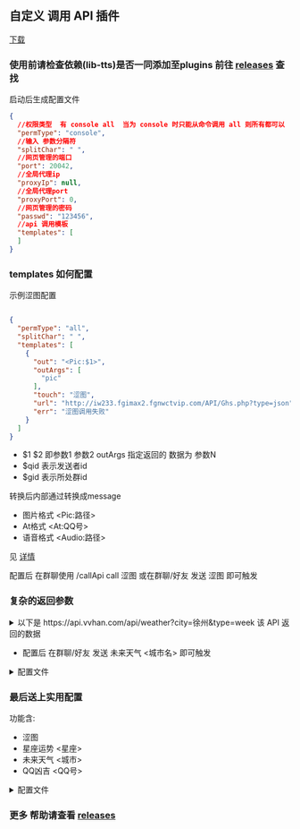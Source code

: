 ## 自定义 调用 API 插件

[下载](https://github.com/gdpl2112/MiraiCallApiPlugin/releases)

### **使用前请检查依赖(lib-tts)是否一同添加至plugins 前往 [releases](https://github.com/Kloping/Mirai_Plugins_Auto_Reply/releases) 查找**

启动后生成配置文件

```json
{
  //权限类型  有 console all  当为 console 时只能从命令调用 all 则所有都可以
  "permType": "console",
  //输入 参数分隔符
  "splitChar": " ",
  //网页管理的端口
  "port": 20042,
  //全局代理ip
  "proxyIp": null,
  //全局代理port
  "proxyPort": 0,
  //网页管理的密码
  "passwd": "123456",
  //api 调用模板
  "templates": [
  ]
}
```

### templates 如何配置

示例涩图配置

```json

{
  "permType": "all",
  "splitChar": " ",
  "templates": [
    {
      "out": "<Pic:$1>",
      "outArgs": [
        "pic"
      ],
      "touch": "涩图",
      "url": "http://iw233.fgimax2.fgnwctvip.com/API/Ghs.php?type=json",
      "err": "涩图调用失败"
    }
  ]
}
```

- $1 $2 即参数1 参数2 outArgs 指定返回的 数据为 参数N
- $qid 表示发送者id
- $gid 表示所处群id

转换后内部通过转换成message

- 图片格式 \<Pic:路径>
- At格式 \<At:QQ号>
- 语音格式 \<Audio:路径>

见 [详情](https://github.com/gdpl2112/MiraiCallApiPlugin/blob/master/src/main/java/io/github/gdpl2112/mirai/p1/Parse.java#L25)

配置后 在群聊使用 /callApi call 涩图 或在群聊/好友 发送 涩图 即可触发

### 复杂的返回参数

<details> 
<summary>
以下是 https://api.vvhan.com/api/weather?city=徐州&type=week 该 API 返回的数据
</summary>

```json
{
  "data": {
    "yesterday": {
      "date": "30日星期三",
      "high": "高温 4℃",
      "fx": "西南风",
      "low": "低温 -1℃",
      "fl": "",
      "type": "雨夹雪"
    },
    "city": "西安",
    "forecast": [
      {
        "date": "31日星期四",
        "high": "高温 7℃",
        "fengli": "",
        "low": "低温 -6℃",
        "fengxiang": "西南风",
        "type": "小雪"
      },
      {
        "date": "1日星期五",
        "high": "高温 7℃",
        "fengli": "",
        "low": "低温 -4℃",
        "fengxiang": "东北风",
        "type": "多云"
      },
      {
        "date": "2日星期六",
        "high": "高温 7℃",
        "fengli": "",
        "low": "低温 -3℃",
        "fengxiang": "西南风",
        "type": "多云"
      },
      {
        "date": "3日星期天",
        "high": "高温 10℃",
        "fengli": "",
        "low": "低温 -1℃",
        "fengxiang": "南风",
        "type": "多云"
      },
      {
        "date": "4日星期一",
        "high": "高温 8℃",
        "fengli": "",
        "low": "低温 -3℃",
        "fengxiang": "东北风",
        "type": "多云"
      }
    ],
    "ganmao": "昼夜温差很大，易发生感冒，请注意适当增减衣服，加强自我防护避免感冒。",
    "wendu": "2"
  },
  "status": 1000,
  "desc": "OK"
}
```

</details> 

- 配置后 在群聊/好友 发送 未来天气 <城市名> 即可触发

<details> 
<summary>配置文件</summary> 

```json

{
  "permType": "all",
  "splitChar": " ",
  "templates": [
    {
      "out": "$1:$2\n$3:$4\n$5:$6\n",
      "outArgs": [
        "data.forecast[0].date",
        "data.forecast[0].type",
        "data.forecast[1].date",
        "data.forecast[1].type",
        "data.forecast[2].date",
        "data.forecast[2].type"
      ],
      "touch": "未来天气",
      "url": "https://api.vvhan.com/api/weather?city=$1&type=week",
      "err": "天气查询失败"
    }
  ]
}
```

</details> 

### 最后送上实用配置

功能含:

- 涩图
- 星座运势 <星座>
- 未来天气 <城市>
- QQ凶吉 <QQ号>

<details> 
<summary>配置文件</summary> 

```json
{
  "permType": "all",
  "splitChar": " ",
  "templates": [
    {
      "out": "<Pic:$1>",
      "outArgs": [
        "pic"
      ],
      "touch": "涩图",
      "url": "http://iw233.fgimax2.fgnwctvip.com/API/Ghs.php?type=json",
      "err": "涩图调用失败"
    },
    {
      "out": "$1",
      "outArgs": [
        "data"
      ],
      "touch": "星座运势",
      "url": "https://api.iyk0.com/xzys/?msg=$1",
      "err": "星座运势调用失败"
    },
    {
      "out": "$1:$2\n$3:$4\n$5:$6\n",
      "outArgs": [
        "data.forecast[0].date",
        "data.forecast[0].type",
        "data.forecast[1].date",
        "data.forecast[1].type",
        "data.forecast[2].date",
        "data.forecast[2].type"
      ],
      "touch": "未来天气",
      "url": "https://api.vvhan.com/api/weather?city=$1&type=week",
      "err": "未来天气查询失败"
    },
    {
      "out": "<Audio:$1>",
      "outArgs": [
        "mp3"
      ],
      "touch": "小妲己",
      "url": "http://api.weijieyue.cn/api/xiaodaji/api.php?msg=$1",
      "err": "调用失败"
    },
    {
      "out": "QQ:$1\n评语:$2\n凶吉:$3\n性格:$4",
      "outArgs": [
        "qq",
        "pingyu",
        "xiongji",
        "xingge"
      ],
      "touch": "QQ凶吉",
      "url": "http://api.weijieyue.cn/api/qq/xiongji.php?qq=$qid",
      "err": "调用失败"
    }
  ]
}
```

</details> 

### 更多 帮助请查看 [releases](https://github.com/gdpl2112/MiraiCallApiPlugin/releases)
